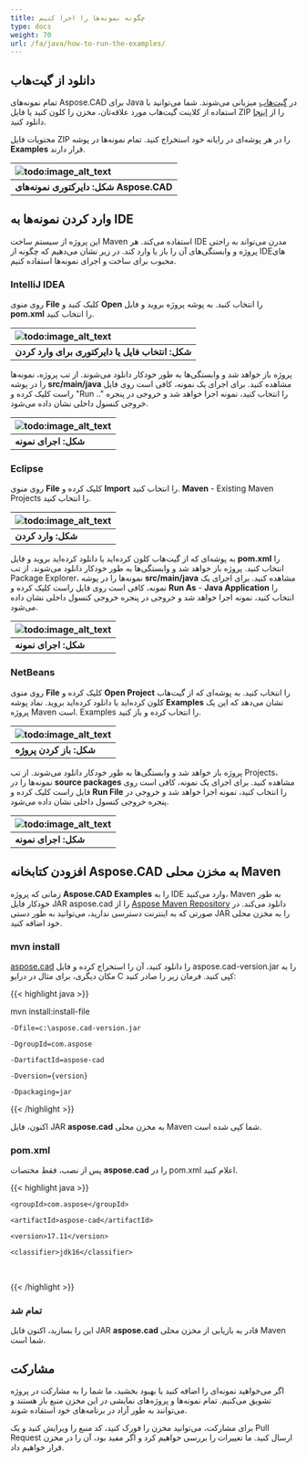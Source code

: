 ```yaml
---
title: چگونه نمونه‌ها را اجرا کنیم
type: docs
weight: 70
url: /fa/java/how-to-run-the-examples/
---
```


## **دانلود از گیت‌هاب**

تمام نمونه‌های Aspose.CAD برای Java در [گیت‌هاب](https://github.com/aspose-cad/Aspose.CAD-for-Java) میزبانی می‌شوند. شما می‌توانید با استفاده از کلاینت گیت‌هاب مورد علاقه‌تان، مخزن را کلون کنید یا فایل ZIP را از [اینجا](https://github.com/aspose-cad/Aspose.CAD-for-Java/archive/master.zip) دانلود کنید.

محتویات فایل ZIP را در هر پوشه‌ای در رایانه خود استخراج کنید. تمام نمونه‌ها در پوشه **Examples** قرار دارند.

|![todo:image_alt_text](https://i.imgur.com/7WsFK0M.png)|
| :- |
|**شکل: دایرکتوری نمونه‌های Aspose.CAD**|

## **وارد کردن نمونه‌ها به IDE**

این پروژه از سیستم ساخت Maven استفاده می‌کند. هر IDE مدرن می‌تواند به راحتی پروژه و وابستگی‌های آن را باز یا وارد کند. در زیر نشان می‌دهیم که چگونه از IDEهای محبوب برای ساخت و اجرای نمونه‌ها استفاده کنیم.

### **IntelliJ IDEA**

روی منوی **File** کلیک کنید و **Open** را انتخاب کنید. به پوشه پروژه بروید و فایل **pom.xml** را انتخاب کنید.

|![todo:image_alt_text](https://i.imgur.com/nPfCrsR.png)|
| :- |
|**شکل: انتخاب فایل یا دایرکتوری برای وارد کردن**|
پروژه باز خواهد شد و وابستگی‌ها به طور خودکار دانلود می‌شوند. از تب پروژه، نمونه‌ها را در پوشه **src/main/java** مشاهده کنید. برای اجرای یک نمونه، کافی است روی فایل راست کلیک کرده و "Run .." را انتخاب کنید، نمونه اجرا خواهد شد و خروجی در پنجره خروجی کنسول داخلی نشان داده می‌شود.

|![todo:image_alt_text](https://i.imgur.com/nMaSTiG.png)|
| :- |
|**شکل: اجرای نمونه**|

### **Eclipse**

روی منوی **File** کلیک کرده و **Import** را انتخاب کنید. **Maven** - Existing Maven Projects را انتخاب کنید.

|![todo:image_alt_text](https://i.imgur.com/Ca0cHFr.png)|
| :- |
|**شکل: وارد کردن**|
به پوشه‌ای که از گیت‌هاب کلون کرده‌اید یا دانلود کرده‌اید بروید و فایل **pom.xml** را انتخاب کنید. پروژه باز خواهد شد و وابستگی‌ها به طور خودکار دانلود می‌شوند. از تب Package Explorer، نمونه‌ها را در پوشه **src/main/java** مشاهده کنید. برای اجرای یک نمونه، کافی است روی فایل راست کلیک کرده و **Run As** - **Java Application** را انتخاب کنید، نمونه اجرا خواهد شد و خروجی در پنجره خروجی کنسول داخلی نشان داده می‌شود.

|![todo:image_alt_text](https://i.imgur.com/7WsFK0M.png)|
| :- |
|**شکل: اجرای نمونه**|

### **NetBeans**

روی منوی **File** کلیک کرده و **Open Project** را انتخاب کنید. به پوشه‌ای که از گیت‌هاب کلون کرده‌اید یا دانلود کرده‌اید بروید. نماد پوشه **Examples** نشان می‌دهد که این یک پروژه Maven است. Examples را انتخاب کرده و باز کنید.

|![todo:image_alt_text](https://i.imgur.com/KOcP5Z2.png)|
| :- |
|**شکل: باز کردن پروژه**|
پروژه باز خواهد شد و وابستگی‌ها به طور خودکار دانلود می‌شوند. از تب Projects، نمونه‌ها را در **source packages** مشاهده کنید. برای اجرای یک نمونه، کافی است روی فایل راست کلیک کرده و **Run File** را انتخاب کنید، نمونه اجرا خواهد شد و خروجی در پنجره خروجی کنسول داخلی نشان داده می‌شود.

|![todo:image_alt_text](https://i.imgur.com/VUUU4BD.png)|
| :- |
|**شکل: اجرای نمونه**|

## **افزودن کتابخانه Aspose.CAD به مخزن محلی Maven**

زمانی که پروژه **Aspose.CAD Examples** را به IDE وارد می‌کنید، Maven به طور خودکار فایل JAR aspose.cad را از [Aspose Maven Repository](https://releases.aspose.com/java/repo/) دانلود می‌کند. در صورتی که به اینترنت دسترسی ندارید، می‌توانید به طور دستی JAR را به مخزن محلی خود اضافه کنید.

### **mvn install**

[aspose.cad](https://releases.aspose.com/java/repo/com/aspose/aspose-cad/) را دانلود کنید، آن را استخراج کرده و فایل aspose.cad-version.jar را به مکان دیگری، برای مثال در درایو C کپی کنید. فرمان زیر را صادر کنید:

{{< highlight java >}}

 mvn install:install-file

    -Dfile=c:\aspose.cad-version.jar

    -DgroupId=com.aspose

    -DartifactId=aspose-cad

    -Dversion={version}

    -Dpackaging=jar

{{< /highlight >}}

اکنون، فایل JAR **aspose.cad** به مخزن محلی Maven شما کپی شده است.

### **pom.xml**

پس از نصب، فقط مختصات **aspose.cad** را در pom.xml اعلام کنید.

{{< highlight java >}}

 <dependency>

    <groupId>com.aspose</groupId>

    <artifactId>aspose-cad</artifactId>

    <version>17.11</version>

    <classifier>jdk16</classifier>

 </dependency>

{{< /highlight >}}

### **تمام شد**

این را بسازید، اکنون فایل JAR **aspose.cad** قادر به بازیابی از مخزن محلی Maven شما است.

## **مشارکت**

اگر می‌خواهید نمونه‌ای را اضافه کنید یا بهبود بخشید، ما شما را به مشارکت در پروژه تشویق می‌کنیم. تمام نمونه‌ها و پروژه‌های نمایشی در این مخزن منبع باز هستند و می‌توانند به طور آزاد در برنامه‌های خود استفاده شوند.

برای مشارکت، می‌توانید مخزن را فورک کنید، کد منبع را ویرایش کنید و یک Pull Request ارسال کنید. ما تغییرات را بررسی خواهیم کرد و اگر مفید بود، آن را در مخزن قرار خواهیم داد.
